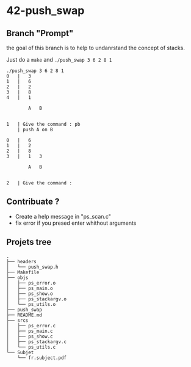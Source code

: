 # 42-push_swap

## Branch "Prompt"

the goal of this branch is to help 
to undanrstand the concept of stacks.

Just do a ```make``` and ```./push_swap 3 6 2 8 1```

```
./push_swap 3 6 2 8 1                    
0	|	3
1	|	6
2	|	2
3	|	8
4	|	1

		A	B


1	| Give the command : pb
	| push A on B

0	|	6
1	|	2
2	|	8
3	|	1	3

		A	B


2	| Give the command :
```


## Contribuate ?

* Create a help message in "ps_scan.c"
* fix error if you presed enter whithout arguments


## Projets tree

```
.
├── headers
│   └── push_swap.h
├── Makefile
├── objs
│   ├── ps_error.o
│   ├── ps_main.o
│   ├── ps_show.o
│   ├── ps_stackargv.o
│   └── ps_utils.o
├── push_swap
├── README.md
├── srcs
│   ├── ps_error.c
│   ├── ps_main.c
│   ├── ps_show.c
│   ├── ps_stackargv.c
│   └── ps_utils.c
└── Subjet
    └── fr.subject.pdf
```
